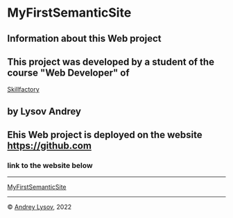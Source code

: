 # MyFirstSemanticSite
## Information about this Web project
## This project  was developed by a student of the course "Web Developer" of 
[Skillfactory](www.skillfactory.ru)
## by Lysov Andrey

## Еhis Web project is deployed on the website https://github.com

### link to the website below


---

[MyFirstSemanticSite](www.skillfactory.ru)

---


© [Andrey Lysov](https://github.com/AndreyLysow), 2022